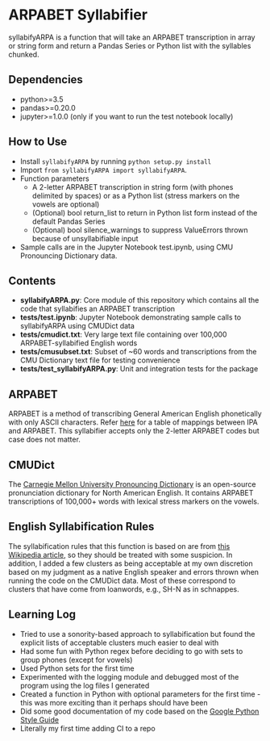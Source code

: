 # ARPABET Syllabifier

syllabifyARPA is a function that will take an ARPABET transcription in array or string form and return a Pandas Series or Python list with the syllables chunked.

## Dependencies

* python>=3.5
* pandas>=0.20.0
* jupyter>=1.0.0 (only if you want to run the test notebook locally)

## How to Use

* Install `syllabifyARPA` by running `python setup.py install`
* Import `from syllabifyARPA import syllabifyARPA`.
* Function parameters
  * A 2-letter ARPABET transcription in string form (with phones delimited by spaces) or as a Python list (stress markers on the vowels are optional)
  * (Optional) bool return_list to return in Python list form instead of the default Pandas Series
  * (Optional) bool silence_warnings to suppress ValueErrors thrown because of unsyllabifiable input
* Sample calls are in the Jupyter Notebook test.ipynb, using CMU Pronouncing Dictionary data.

## Contents
* **syllabifyARPA.py**: Core module of this repository which contains all the code that syllabifies an ARPABET transcription
* **tests/test.ipynb**: Jupyter Notebook demonstrating sample calls to syllabifyARPA using CMUDict data
* **tests/cmudict.txt**: Very large text file containing over 100,000 ARPABET-syllabified English words
* **tests/cmusubset.txt**: Subset of ~60 words and transcriptions from the CMU Dictionary text file for testing convenience
* **tests/test_syllabifyARPA.py**: Unit and integration tests for the package

## ARPABET
ARPABET is a method of transcribing General American English phonetically with only ASCII characters. Refer [here](https://en.wikipedia.org/wiki/ARPABET) for a table of mappings between IPA and ARPABET. This syllabifier accepts only the 2-letter ARPABET codes but case does not matter.

## CMUDict
The [Carnegie Mellon University Pronouncing Dictionary](http://www.speech.cs.cmu.edu/cgi-bin/cmudict) is an open-source pronunciation dictionary for North American English. It contains ARPABET transcriptions of 100,000+ words with lexical stress markers on the vowels.

## English Syllabification Rules
The syllabification rules that this function is based on are from [this Wikipedia article](https://en.wikipedia.org/wiki/English_phonology#Syllable_structure), so they should be treated with some suspicion. In addition, I added a few clusters as being acceptable at my own discretion based on my judgment as a native English speaker and errors thrown when running the code on the CMUDict data. Most of these correspond to clusters that have come from loanwords, e.g., SH-N as in schnappes.

## Learning Log

* Tried to use a sonority-based approach to syllabification but found the explicit lists of acceptable clusters much easier to deal with
* Had some fun with Python regex before deciding to go with sets to group phones (except for vowels)
* Used Python sets for the first time
* Experimented with the logging module and debugged most of the program using the log files I generated
* Created a function in Python with optional parameters for the first time - this was more exciting than it perhaps should have been
* Did some good documentation of my code based on the [Google Python Style Guide](https://google.github.io/styleguide/pyguide.html#Comments)
* Literally my first time adding CI to a repo
